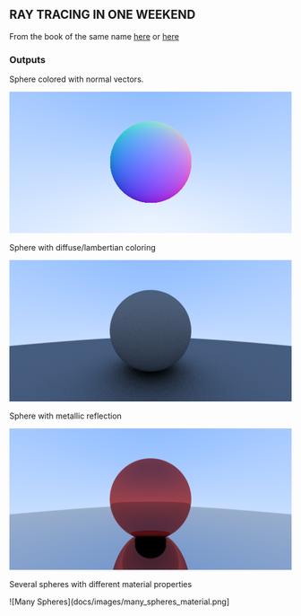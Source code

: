 ## RAY TRACING IN ONE WEEKEND
From the book of the same name [here](https://github.com/RayTracing/InOneWeekend) or [here](http://www.realtimerendering.com/raytracing/Ray%20Tracing%20in%20a%20Weekend.pdf)


### Outputs
Sphere colored with normal vectors.

![Sphere normals](docs/images/normal_sphere.png)

Sphere with diffuse/lambertian coloring 

![Sphere diffuse](docs/images/diffuse_sphere.png)

Sphere with metallic reflection

![Sphere metallic](docs/images/metal_sphere.png)

Several spheres with different material properties

![Many Spheres](docs/images/many_spheres_material.png]

